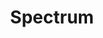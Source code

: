 ---
title: "Spectrum"
link: "http://dailybruin.com/category/spectrum/"
description: "Spectrum by the Daily Bruin is a photo gallery showing high quality photosets taken by newsroom photographers. View all the galleries that exist or browse through a slideshow of a gallery of interest!"
tools: "PHP JavaScript Wordpress API"
image: "spectrum.jpg"
---